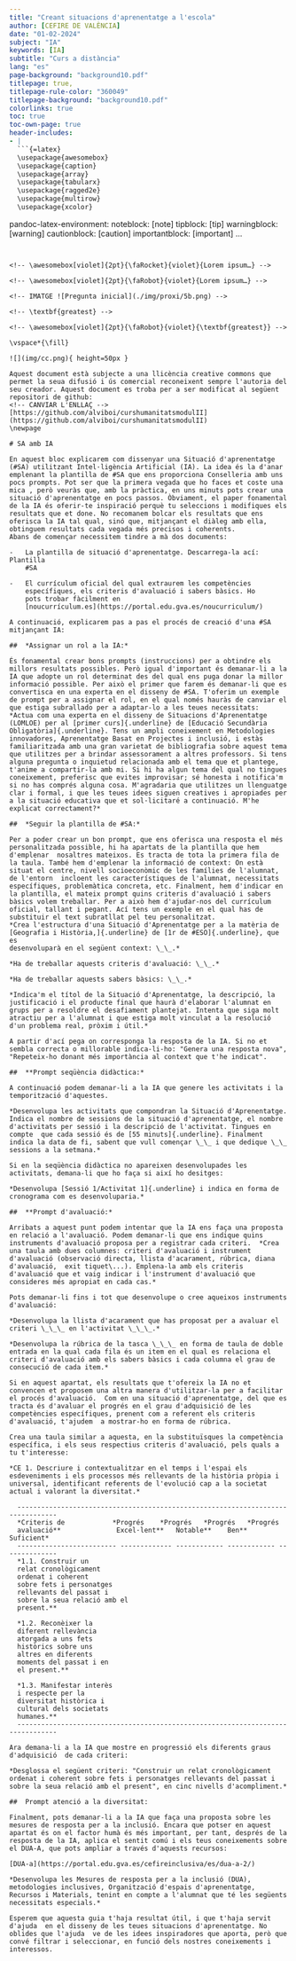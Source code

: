 ```yaml
---
title: "Creant situacions d'aprenentatge a l'escola"
author: [CEFIRE DE VALÈNCIA]
date: "01-02-2024"
subject: "IA"
keywords: [IA]
subtitle: "Curs a distància"
lang: "es"
page-background: "background10.pdf"
titlepage: true,
titlepage-rule-color: "360049"
titlepage-background: "background10.pdf"
colorlinks: true
toc: true
toc-own-page: true
header-includes:
- |
  ```{=latex}
  \usepackage{awesomebox}
  \usepackage{caption}
  \usepackage{array}
  \usepackage{tabularx}
  \usepackage{ragged2e}
  \usepackage{multirow}
  \usepackage{xcolor}

  ```
pandoc-latex-environment:
  noteblock: [note]
  tipblock: [tip]
  warningblock: [warning]
  cautionblock: [caution]
  importantblock: [important]
...
```


<!-- \awesomebox[violet]{2pt}{\faRocket}{violet}{Lorem ipsum…} -->

<!-- \awesomebox[violet]{2pt}{\faRobot}{violet}{Lorem ipsum…} -->

<!-- IMATGE ![Pregunta inicial](./img/proxi/5b.png) -->

<!-- \textbf{greatest} -->

<!-- \awesomebox[violet]{2pt}{\faRobot}{violet}{\textbf{greatest}} -->

\vspace*{\fill}

![](img/cc.png){ height=50px }

Aquest document està subjecte a una llicència creative commons que permet la seua difusió i ús comercial reconeixent sempre l'autoria del seu creador. Aquest document es troba per a ser modificat al següent repositori de github:
<!-- CANVIAR L'ENLLAÇ -->
[https://github.com/alviboi/curshumanitatsmodulII](https://github.com/alviboi/curshumanitatsmodulII)
\newpage

# SA amb IA

En aquest bloc explicarem com dissenyar una Situació d'aprenentatge  (#SA) utilitzant Intel·ligència Artificial (IA). La idea és la d'anar emplenant la plantilla de #SA que ens proporciona Conselleria amb uns pocs prompts. Pot ser que la primera vegada que ho faces et coste una mica , però veuràs que, amb la pràctica, en uns minuts pots crear una situació d'aprenentatge en pocs passos. Òbviament, el paper fonamental de la IA és oferir-te inspiració perquè tu seleccions i modifiques els resultats que et done. No recomanem bolcar els resultats que ens oferisca la IA tal qual, sinó que, mitjançant el diàleg amb ella, obtinguem resultats cada vegada més precisos i coherents. 
Abans de començar necessitem tindre a mà dos documents:

-   La plantilla de situació d'aprenentatge. Descarrega-la ací: Plantilla
    #SA

-   El currículum oficial del qual extraurem les competències
    específiques, els criteris d'avaluació i sabers bàsics. Ho
    pots trobar fàcilment en
    [noucurrículum.es](https://portal.edu.gva.es/noucurriculum/)

A continuació, explicarem pas a pas el procés de creació d'una #SA mitjançant IA:

##  *Assignar un rol a la IA:*

És fonamental crear bons prompts (instruccions) per a obtindre els millors resultats possibles. Però igual d'important és demanar-li a la IA que adopte un rol determinat des del qual ens puga donar la millor informació possible. Per això el primer que farem és demanar-li que es convertisca en una experta en el disseny de #SA. T'oferim un exemple de prompt per a assignar el rol, en el qual només hauràs de canviar el que estiga subrallado per a adaptar-lo a les teues necessitats:  *Actua com una experta en el disseny de Situacions d'Aprenentatge (LOMLOE) per al [primer curs]{.underline} de [Educació Secundària Obligatòria]{.underline}. Tens un ampli coneixement en Metodologies innovadores, Aprenentatge Basat en Projectes i inclusió, i estàs familiaritzada amb una gran varietat de bibliografia sobre aquest tema que utilitzes per a brindar assessorament a altres professors. Si tens alguna pregunta o inquietud relacionada amb el tema que et plantege, t'anime a compartir-la amb mi. Si hi ha algun tema del qual no tingues coneixement, preferisc que evites improvisar; sé honesta i notifica'm si no has comprés alguna cosa. M'agradaria que utilitzes un llenguatge clar i formal, i que les teues idees siguen creatives i apropiades per a la situació educativa que et sol·licitaré a continuació. M'he explicat correctament?*

##  *Seguir la plantilla de #SA:*

Per a poder crear un bon prompt, que ens oferisca una resposta el més personalitzada possible, hi ha apartats de la plantilla que hem d'emplenar  nosaltres mateixos. Es tracta de tota la primera fila de la taula. També hem d'emplenar la informació de context: On està situat el centre, nivell socioeconòmic de les famílies de l'alumnat, de l'entorn  incloent les característiques de l'alumnat, necessitats específiques, problemàtica concreta, etc. Finalment, hem d'indicar en la plantilla, el mateix prompt quins criteris d'avaluació i sabers bàsics volem treballar. Per a això hem d'ajudar-nos del currículum oficial, tallant i pegant. Ací tens un exemple en el qual has de substituir el text subratllat pel teu personalitzat. 
*Crea l'estructura d'una Situació d'Aprenentatge per a la matèria de [Geografia i Història,]{.underline} de [1r de #ESO]{.underline}, que es
desenvoluparà en el següent context: \_\_.*

*Ha de treballar aquests criteris d'avaluació: \_\_.*

*Ha de treballar aquests sabers bàsics: \_\_.*

*Indica'm el títol de la Situació d'Aprenentatge, la descripció, la justificació i el producte final que haurà d'elaborar l'alumnat en grups per a resoldre el desafiament plantejat. Intenta que siga molt atractiu per a l'alumnat i que estiga molt vinculat a la resolució d'un problema real, pròxim i útil.*

A partir d'ací pega on corresponga la resposta de la IA. Si no et sembla correcta o millorable indica-li-ho: "Genera una resposta nova", "Repeteix-ho donant més importància al context que t'he indicat". 

##  **Prompt seqüència didàctica:*

A continuació podem demanar-li a la IA que genere les activitats i la temporització d'aquestes.

*Desenvolupa les activitats que compondran la Situació d'Aprenentatge. Indica el nombre de sessions de la situació d'aprenentatge, el nombre d'activitats per sessió i la descripció de l'activitat. Tingues en compte  que cada sessió és de [55 minuts]{.underline}. Finalment indica la data de fi, sabent que vull començar \_\_ i que dedique \_\_ sessions a la setmana.*

Si en la seqüència didàctica no apareixen desenvolupades les activitats, demana-li que ho faça si així ho desitges:

*Desenvolupa [Sessió 1/Activitat 1]{.underline} i indica en forma de cronograma com es desenvoluparia.*

##  **Prompt d'avaluació:*

Arribats a aquest punt podem intentar que la IA ens faça una proposta en relació a l'avaluació. Podem demanar-li que ens indique quins instruments d'avaluació proposa per a registrar cada criteri.  *Crea una taula amb dues columnes: criteri d'avaluació i instrument d'avaluació (observació directa, llista d'acarament, rúbrica, diana d'avaluació,  exit tiquet\...). Emplena-la amb els criteris d'avaluació que et vaig indicar i l'instrument d'avaluació que consideres més apropiat en cada cas.*

Pots demanar-li fins i tot que desenvolupe o cree aqueixos instruments d'avaluació:

*Desenvolupa la llista d'acarament que has proposat per a avaluar el criteri \_\_\_ en l'activitat \_\_\_.*

*Desenvolupa la rúbrica de la tasca \_\_\_ en forma de taula de doble  entrada en la qual cada fila és un item en el qual es relaciona el criteri d'avaluació amb els sabers bàsics i cada columna el grau de consecució de cada item.*

Si en aquest apartat, els resultats que t'ofereix la IA no et convencen et proposem una altra manera d'utilitzar-la per a facilitar el procés d'avaluació.  Com en una situació d'aprenentatge, del que es tracta és d'avaluar el progrés en el grau d'adquisició de les competències específiques, prenent com a referent els criteris d'avaluació, t'ajudem  a mostrar-ho en forma de rúbrica.

Crea una taula similar a aquesta, en la substituïsques la competència específica, i els seus respectius criteris d'avaluació, pels quals a tu t'interesse:

*CE 1. Descriure i contextualitzar en el temps i l'espai els esdeveniments i els processos més rellevants de la història pròpia i universal, identificant referents de l'evolució cap a la societat actual i valorant la diversitat.*

  --------------------------------------------------------------------------------
  *Criteris de            *Progrés    *Progrés   *Progrés   *Progrés
  avaluació**              Excel·lent**   Notable**    Ben**       Suficient*
  ------------------------- ------------- ------------ ------------ --------------
  *1.1. Construir un                                               
  relat cronològicament                                           
  ordenat i coherent                                              
  sobre fets i personatges                                         
  rellevants del passat i                                           
  sobre la seua relació amb el                                          
  present.**                                                       

  *1.2. Reconèixer la                                              
  diferent rellevància                                              
  atorgada a uns fets                                               
  històrics sobre uns                                               
  altres en diferents                                               
  moments del passat i en                                           
  el present.**                                                     

  *1.3. Manifestar interès                                         
  i respecte per la                                                 
  diversitat històrica i                                            
  cultural dels societats                                         
  humanes.**                                                        
  --------------------------------------------------------------------------------

Ara demana-li a la IA que mostre en progressió els diferents graus d'adquisició  de cada criteri:

*Desglossa el següent criteri: "Construir un relat cronològicament ordenat i coherent sobre fets i personatges rellevants del passat i sobre la seua relació amb el present", en cinc nivells d'acompliment.* 

##  Prompt atenció a la diversitat:

Finalment, pots demanar-li a la IA que faça una proposta sobre les mesures de resposta per a la inclusió. Encara que potser en aquest apartat és on el factor humà és més important, per tant, després de la resposta de la IA, aplica el sentit comú i els teus coneixements sobre el DUA-A, que pots ampliar a través d'aquests recursos: 

[DUA-a](https://portal.edu.gva.es/cefireinclusiva/es/dua-a-2/)

*Desenvolupa les Mesures de resposta per a la inclusió (DUA), metodologies inclusives, Organització d'espais d'aprenentatge, Recursos i Materials, tenint en compte a l'alumnat que té les següents necessitats especials.*

Esperem que aquesta guia t'haja resultat útil, i que t'haja servit d'ajuda  en el disseny de les teues situacions d'aprenentatge. No oblides que l'ajuda  ve de les idees inspiradores que aporta, però que convé filtrar i seleccionar, en funció dels nostres coneixements i interessos.